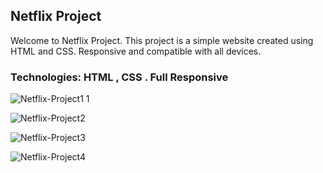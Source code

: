 <h2>Netflix Project</h2>
Welcome to Netflix Project. This project is a simple website created using HTML and CSS. Responsive and compatible with all devices.

<h3>Technologies: HTML , CSS . Full Responsive</h3>

![Netflix-Project1 1](https://github.com/user-attachments/assets/6f93b11f-fb82-4289-98eb-3900dc2cd8bb)

![Netflix-Project2](https://github.com/user-attachments/assets/a78e2da6-feb5-48cf-8f2c-c8e112456e64)

![Netflix-Project3](https://github.com/user-attachments/assets/87551b86-1583-4073-94b2-e1d14b244d0a)

![Netflix-Project4](https://github.com/user-attachments/assets/faf255e9-dc1f-4573-98d7-82b13b3e0ba6)
